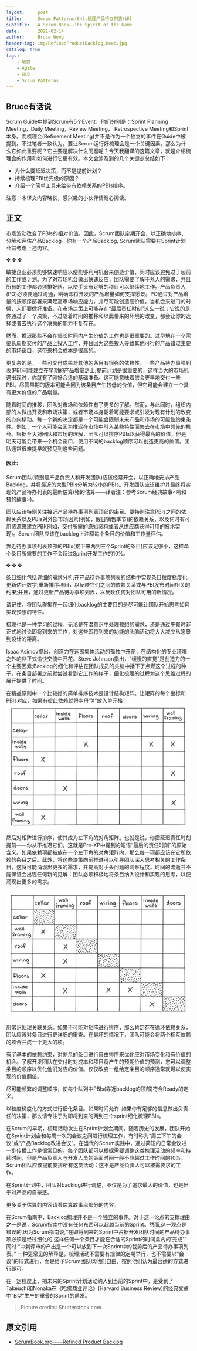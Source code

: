 ```yaml
---
layout:     post
title:      Scrum Patterns(64):梳理产品待办列表(译)
subtitle:   A Scrum Book——The Spirit of the Game
date:       2021-02-14
author:     Bruce Wong
header-img: img/RefinedProductBacklog_Head.jpg  
catalog: true
tags:
    - 敏捷
    - Agile
    - 译文
    - Scrum Patterns
---
```


##  Bruce有话说   
Scrum Guide中提到Scrum有5个Event，他们分别是：Sprint Planning Meeting，Daily Meeting，Review Meeting， Retrospective Meeting和Sprint本身。而梳理会(Refinement Meeting)并不是作为一个独立的事件在Guide中被提到。不过笔者一致认为，要让Scrum运行好梳理会是一个关键因素。那么为什么它如此重要呢？它主要是解决什么问题呢？今天我翻译的这篇文章，就是介绍梳理会的作用和如何进行它更有效。本文会涉及到的几个关键点总结如下：  
+ 为什么要延迟决策，而不是提前计划？  
+ 持续梳理PBI优先级的原因？  
+ 介绍一个简单工具来给带有依赖关系的PBIs排序。  

注意：本译文内容略长，感兴趣的小伙伴请耐心阅读。  

## 正文   

市场波动改变了PBIs的相对价值。因此，Scrum团队定期开会，以正确地排序、分解和评估产品Backlog。你有一个产品Backlog, Scrum团队需要在Sprint计划会前考虑上述内容。

✥       ✥       ✥ 

敏捷企业必须能够快速响应以便能够利用机会来创造价值，同时应该避免过于超前的工作或计划。为了对市场机会做出快速反应，团队需要了解干系人的需求，并且所有的工作都必须排好队，以使手头有足够的项目可以继续地工作。产品负责人(PO)必须要通过沟通，明确即将开发的产品增量如何支撑愿景。PO通过对产品增量的按顺序部署来满足高市场响应能力，并尽可能创造高价值。当机会来敲门的时候，人们要做好准备。在市场决策上可能存在“最后责任时刻”这么一说；它说的是你通过了一个决策，不过随着时间的推移和以此带来的环境的改变，都会让你的选择或者去执行这个决策的能力不复存在。  

然而，推迟那些不会在很长时间内产生价值的工作也是很重要的。过早地在一个需要长周期交付的产品上投入工作，并且因为这些投入导致其他可行的产品错过主要的市场窗口，这带来机会成本是很高的。  

更复杂的是，一些可交付成果对其他的条目有很强的依赖性。一些产品待办事项列表(PBI)可能建立在早期的产品增量之上;提前计划是很重要的，这样当大的市场机遇出现时，你就有了刚好合适的基础准备。这可能意味着您会更早地交付一些PBI。尽管早期的版本可能会因为该条目产生较低的价值，但它可能会建立一个具有更大价值的产品增量。  

随着时间的推移，团队对市场和依赖性有了更多的了解。然而，与此同时，组织内部的人做出开发和市场决策，或者市场本身朝着可能要求或引发对现有计划的改变的方向移动。每一个新的决定都是一个可能会限制未来产品和市场的可能性约束条件。例如，一个人可能会因为推迟在市场中引入某些特性而失去在市场中领先的机会。根据今天对团队和市场的理解，团队可以排序PBIs以获得最高的价值，但是明天可能会带来一个机会窗口，使用不同的backlog顺序可以创造更高的价值。团队通常很难提早就预见到这些问题。  

#### 因此:  

Scrum团队(特别是产品负责人和开发团队)应该经常开会，以正确地安排产品Backlog，并将最近的大型PBIs分解为较小的PBIs。开发团队应该维护其最终将实现的产品待办列表的最新估算(猪的估算——译者注：参考Scrum经典故事<鸡和猪的故事>)。

团队应该特别关注接近产品待办事项列表顶部的条目。要特别注意PBIs之间的依赖关系以及PBIs对外部市场因素(例如，假日销售季节)的依赖关系，以及何时有可用资源来建立PBI(例如，交付所需的原始资料或者从供应商获得可用的技术实现)。Scrum团队应该在backlog上注释每个条目的价值和工作量评估。  

靠近待办事项列表顶部的PBIs(接下来两到三个Sprint的条目)应该足够小，这样单个条目所需要的工作不会超过Sprint开发工作的10%。

✥       ✥       ✥ 

条目细化包括详细的需求分析;在产品待办事项列表的结构中实现条目粒度梯度化;更新估计数字;重新排序项目，以反映它们之间的依赖关系或与PBI发布时间相关的约束;并且，通过更新产品待办事项列表，以反映任何对团队可用的新情况。  

请记住，将团队聚集在一起细化backlog的主要目的是尽可能让团队开始思考如何实现预想的特性。

梳理也是一种学习的过程。无论是在潜意识中处理预想的需求，还是通过午餐时非正式地讨论即将到来的工作，对这些即将到来的功能的头脑活动将大大减少从愿景到设计的距离。  

Isaac Asimov提出，创造力在远离集体活动的孤独中开花，在结构化的专业环境之外的非正式愉快交流中开花。Steve Johnson指出，“缓慢的直觉”是创造力的一个主要因素;Backlog的细化和评估在团队成员的头脑中播下了点燃这个过程的种子。在条目部署之前就尝试看到它工作的样子，细化梳理的过程为这个思维过程的展开提供了时间。  

在精益原则中一个比较好的简单排序技术是设计结构矩阵。让矩阵的每个坐标和PBIs对应，如果有彼此依赖就将字母"X"放入单元格：  
![RefinedBacklog_Pre.png](/img/scrum/RefinedBacklog_Pre.jpg)  

然后对矩阵进行排序，使其成为左下角的对角矩阵。也就是说，你把延迟责任时刻提前——你从不推迟它们。这就是Pre-XP中提到的短语“最后的责任时刻”的原始含义。如果依赖项都被放在一个左下角的对角矩阵内，那么每一项都应该在它所依赖的条目之后。此外，将这些决策向前推进可以引导团队深入思考相关的工作条目，这将可能涌现出更多的需求，并提高对手头问题的洞察程度。时间的流逝并不能保证会出现任何新的见解：团队必须积极地将条目纳入设计和实现的思考，以便涌现出更多的需求。  

![RefinedBacklog_Post.png](/img/scrum/RefinedBacklog_Post.jpg)   

用常识处理关联关系。如果不可能对矩阵进行排序，那么肯定存在循环依赖关系，团队应该对条目进行更详细的审查。在最坏的情况下，团队可能会将两个相互依赖的项合并成一个更大的项。  

有了基本的依赖约束，对剩余的条目进行自由排序来优化应对市场变化和有价值的机会。了解开发团队在交付时对成本和项目将产生的预期价值的预测，您可以调整条目的顺序以优化他们对应的价值。仅仅改变一组给定条目的顺序通常就可以使实现的价值翻倍。

尽可能频繁的调整顺序，使每个队列中PBIs(靠近backlog的顶部)符合Ready的定义。  

以粒度梯度化的方式进行细化条目。如果时间允许-如果你有足够的信息做出负责任的决策，那么请专注于为即将到来的两到三个sprint细化梳理PBIs。  

在Scrum的早期，梳理活动发生在Sprint计划会期间。随着历史的发展，团队开始在Sprint计划会和每周一次的会议之间进行梳理工作，有时称为“周三下午的会议”或“产品Backlog改进会议”。在当代的Scrum实践中，通过简短的日常会议进一步传播工作是很常见的。每个团队都可以根据需要调整这类梳理活动的频率和持续时间，但是产品负责人与开发人员的会面时间一般不应超过工作时间的10%。Scrum团队应该提前安排所有这类活动：这不是产品负责人可以按需要求的工作。  

在Sprint计划中，团队对backlog进行调整，不仅是为了追求最大的价值，也是出于对产品的自豪感。

更多关于估算的内容请看估算故事点部分的内容。  

在Scrum指南中，Backlog梳理并不是一个独立的事件。对于这一论点的支撑理由之一是说，Scrum指南中没有任何东西可以超越当前的Sprint。然而,这一观点是错误的,因为Scrum指南说,“在即将到来的Sprint中占据开发团队时间的产品待办事项必须是经过细化的,这样任何一个条目才能在合适的Sprint的时间盒内的‘完成’,” 同时 “冲刺评审的产出是一个可以放到下一次Sprint中的裁剪后的产品待办事项列表。” 一种更常见的解释是，梳理活动不需要有规律的定期举行，也不需要以“会议”的形式进行，而是给予Scrum团队以他们自由，按照他们认为最合适的方式进行即可。  

在一定程度上，把未来的Sprint计划活动纳入到当前的Sprint中，是受到了Takeuchi和Nonaka在《哈佛商业评论》(Harvard Business Review)的经典文章中“B型”生产的重叠的Sprint的启发。  

> Picture credits: Shutterstock.com.

## 原文引用
- [ScrumBook.org——Refined Product Backlog](http://scrumbook.org.datasenter.no/value-stream/product-backlog/refined-product-backlog.html)
